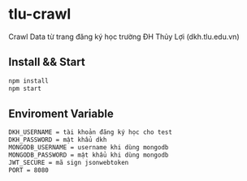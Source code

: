 # tlu-crawl

Crawl Data từ trang đăng ký học trường ĐH Thủy Lợi (dkh.tlu.edu.vn)
## Install && Start


```bash
npm install
npm start
```
## Enviroment Variable
```bash
DKH_USERNAME = tài khoản đăng ký học cho test
DKH_PASSWORD = mật khẩu dkh
MONGODB_USERNAME = username khi dùng mongodb
MONGODB_PASSWORD = mật khẩu khi dùng mongodb
JWT_SECURE = mã sign jsonwebtoken
PORT = 8080
```

